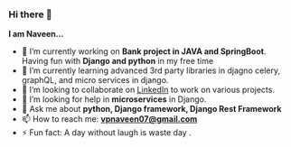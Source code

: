 ### Hi there 👋
**I am Naveen...**

- 🔭 I’m currently working on **Bank project in JAVA and SpringBoot**. Having fun with **Django and python** in my free time
- 🌱 I’m currently learning advanced 3rd party libraries in djagno celery, graphQL, and micro services in django.
- 👯 I’m looking to collaborate on [LinkedIn](https://www.linkedin.com/in/naveen-vp-541300154/) to work on various projects.
- 🤔 I’m looking for help in **microservices** in Django.
- 💬 Ask me about **python, Django framework, Django Rest Framework**
- 📫 How to reach me: **vpnaveen07@gmail.com**
- ⚡ Fun fact: A day without laugh is waste day .

